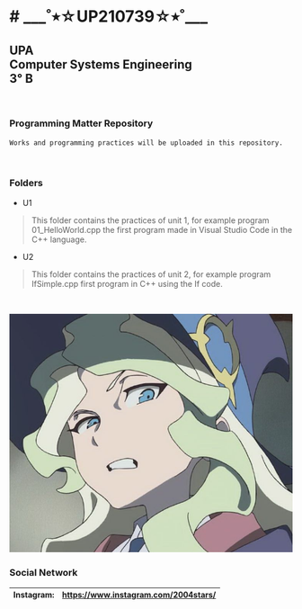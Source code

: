 <h1 alinge=center> 
# ___˚⭒☆UP210739☆⭒˚___
</h1>

## UPA<br>Computer Systems Engineering<br>3° B
<br>

### Programming Matter Repository
```
Works and programming practices will be uploaded in this repository.
```
<br>

### Folders
- U1
> This folder contains the practices of unit 1, for example program 01_HelloWorld.cpp the first program made in Visual Studio Code in the C++ language.
- U2
> This folder contains the practices of unit 2, for example program IfSimple.cpp first program in C++ using the If code.
<br>

![):](imagen/wtf.jpg)
<br>

### Social Network
|Instagram: | https://www.instagram.com/2004stars/ |
|:--------- |:------------------------------------ |
